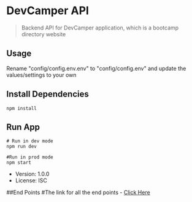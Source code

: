 # DevCamper API

> Backend API for DevCamper application, which is a bootcamp directory website

## Usage

Rename "config/config.env.env" to "config/config.env" and update the values/settings to your own

## Install Dependencies
```
npm install
```

## Run App
```
# Run in dev mode
npm run dev

#Run in prod mode
npm start
```

- Version: 1.0.0
- License: ISC

##End Points
#The link for all the end points  - [Click Here](https://positive-dazzling-watch.glitch.me/)
